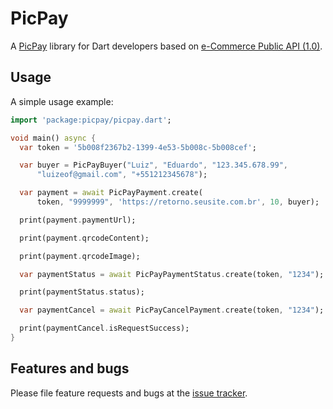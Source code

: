 # PicPay

A [PicPay](https://picpay.com/) library for Dart developers based on [e-Commerce Public API (1.0)](https://ecommerce.picpay.com/doc/).

## Usage

A simple usage example:

```dart
import 'package:picpay/picpay.dart';

void main() async {
  var token = '5b008f2367b2-1399-4e53-5b008c-5b008cef';

  var buyer = PicPayBuyer("Luiz", "Eduardo", "123.345.678.99",
      "luizeof@gmail.com", "+551212345678");

  var payment = await PicPayPayment.create(
      token, "9999999", 'https://retorno.seusite.com.br', 10, buyer);

  print(payment.paymentUrl);

  print(payment.qrcodeContent);

  print(payment.qrcodeImage);

  var paymentStatus = await PicPayPaymentStatus.create(token, "1234");

  print(paymentStatus.status);

  var paymentCancel = await PicPayCancelPayment.create(token, "1234");

  print(paymentCancel.isRequestSuccess);
}

```

## Features and bugs

Please file feature requests and bugs at the [issue tracker][tracker].

[tracker]: http://example.com/issues/replaceme
